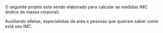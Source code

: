 O seguinte projeto esta sendo elaborado para calcular as medidas IMC (índice de massa corporal). 

Auxiliando atletas, especialistas da aréa e pessoas que queiram saber como está seu IMC.